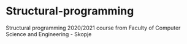 # Structural-programming
Structural programming 2020/2021 course from Faculty of Computer Science and Engineering - Skopje
